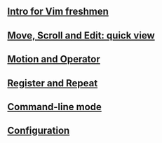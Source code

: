 ## [Intro for Vim freshmen](freshmen-intro.md)

## [Move, Scroll and Edit: quick view](quick-view.md)

## [Motion and Operator](motion-and-operator.md)

## [Register and Repeat](register-and-repeat.md)

## [Command-line mode](command-line-mode.md)

## [Configuration](configuration.md)
